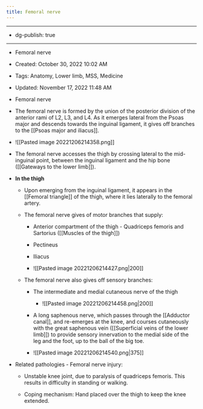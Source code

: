 ```yaml
---
title: Femoral nerve
---
```


- --

- dg-publish: true

- --

- Femoral nerve

- Created: October 30, 2022 10:02 AM

- Tags: Anatomy, Lower limb, MSS, Medicine

- Updated: November 17, 2022 11:48 AM

- Femoral nerve

- The femoral nerve is formed by the union of the posterior division of the anterior rami of L2, L3, and L4. As it emerges lateral from the Psoas major and descends towards the inguinal ligament, it gives off branches to the [[Psoas major and iliacus]].

- ![[Pasted image 20221206214358.png]]

- The femoral nerve accesses the thigh by crossing lateral to the mid-inguinal point, between the inguinal ligament and the hip bone ([[Gateways to the lower limb]]).

- ************************In the thigh************************
	 - Upon emerging from the inguinal ligament, it appears in the [[Femoral triangle]] of the thigh, where it lies laterally to the femoral artery.

	 - The femoral nerve gives of motor branches that supply:
		 - Anterior compartment of the thigh - Quadriceps femoris and Sartorius ([[Muscles of the thigh]])

		 - Pectineus

		 - Iliacus

		 - ![[Pasted image 20221206214427.png|200]]

	 - The femoral nerve also gives off sensory branches:
		 - The intermediate and medial cutaneous nerve of the thigh
			 - ![[Pasted image 20221206214458.png|200]]

		 - A long saphenous nerve, which passes through the [[Adductor canal]], and re-emerges at the knee, and courses cutaneously with the great saphenous vein ([[Superficial veins of the lower limb]]) to provide sensory innervation to the medial side of the leg and the foot, up to the ball of the big toe.

		 - ![[Pasted image 20221206214540.png|375]]

- Related pathologies - Femoral nerve injury:
	 - Unstable knee joint, due to paralysis of quadriceps femoris. This results in difficulty in standing or walking.

	 - Coping mechanism: Hand placed over the thigh to keep the knee extended.
